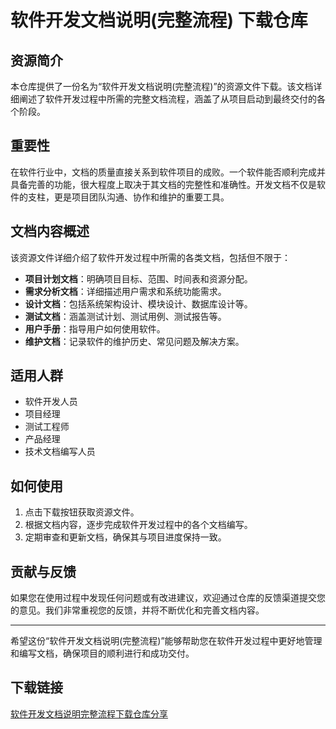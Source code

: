 # 软件开发文档说明(完整流程) 下载仓库

## 资源简介

本仓库提供了一份名为“软件开发文档说明(完整流程)”的资源文件下载。该文档详细阐述了软件开发过程中所需的完整文档流程，涵盖了从项目启动到最终交付的各个阶段。

## 重要性

在软件行业中，文档的质量直接关系到软件项目的成败。一个软件能否顺利完成并具备完善的功能，很大程度上取决于其文档的完整性和准确性。开发文档不仅是软件的支柱，更是项目团队沟通、协作和维护的重要工具。

## 文档内容概述

该资源文件详细介绍了软件开发过程中所需的各类文档，包括但不限于：

- **项目计划文档**：明确项目目标、范围、时间表和资源分配。
- **需求分析文档**：详细描述用户需求和系统功能需求。
- **设计文档**：包括系统架构设计、模块设计、数据库设计等。
- **测试文档**：涵盖测试计划、测试用例、测试报告等。
- **用户手册**：指导用户如何使用软件。
- **维护文档**：记录软件的维护历史、常见问题及解决方案。

## 适用人群

- 软件开发人员
- 项目经理
- 测试工程师
- 产品经理
- 技术文档编写人员

## 如何使用

1. 点击下载按钮获取资源文件。
2. 根据文档内容，逐步完成软件开发过程中的各个文档编写。
3. 定期审查和更新文档，确保其与项目进度保持一致。

## 贡献与反馈

如果您在使用过程中发现任何问题或有改进建议，欢迎通过仓库的反馈渠道提交您的意见。我们非常重视您的反馈，并将不断优化和完善文档内容。

---

希望这份“软件开发文档说明(完整流程)”能够帮助您在软件开发过程中更好地管理和编写文档，确保项目的顺利进行和成功交付。

## 下载链接

[软件开发文档说明完整流程下载仓库分享](https://pan.quark.cn/s/4fc991a00630)
